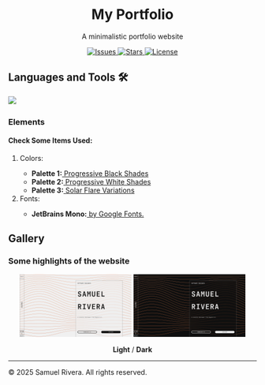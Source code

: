 <!-- HEADER -->
<h1 align="center">My Portfolio</h1>
<p align="center">A minimalistic portfolio website</p>

<p align="center">
  <a href="https://github.com/dnbsammie/MyPortfolio/issues">
    <img src="https://img.shields.io/github/issues/dnbsammie/Portfolio" alt="Issues">
  </a>
  <a href="https://github.com/dnbsammie/MyPortfolio/stargazers">
    <img src="https://img.shields.io/github/stars/dnbsammie/Portfolio" alt="Stars">
  </a>
  <a href="https://github.com/dnbsammie/MyPortfolio/blob/main/LICENSE">
    <img src="https://img.shields.io/github/license/dnbsammie/MyPortfolio" alt="License">
  </a>
</p>


<h2 align="left">Languages and Tools 🛠</h2>

<p align="left">
  <a href="https://skillicons.dev">
    <img src="https://skillicons.dev/icons?i=html,css,js,vite,react,github,vscode&theme=dark" />
  </a>
</p>
<h3 id="elements">Elements</h3>
<h4>Check Some Items Used:</h3>
  <ol>
    <li>Colors:</li>
    <ul>
      <li><strong>Palette 1:</strong><a href="https://colorswall.com/palette/511287"> Progressive Black Shades</a></li>
      <li><strong>Palette 2:</strong><a href="https://colorswall.com/palette/511284"> Progressive White Shades</a></li>
      <li><strong>Palette 3:</strong><a href="https://colorswall.com/palette/544444"> Solar Flare Variations</a></li>
    </ul>
    <li>Fonts:</li>
    <ul>
        <li><strong>JetBrains Mono:</strong><a href="https://fonts.google.com/specimen/JetBrains+Mono?preview.text=Test%20Text&preview.size=49"> by Google Fonts.</a></li>
    </ul>
  </ol>
<h2 id="gallery">Gallery</h2>
<h3>Some highlights of the website</h3>
<p align="center">
  <img src="./portfolio/public/images/preview-1.PNG" alt="Image 1" width="45%">
  <img src="./portfolio/public/images/preview-2.PNG" alt="Image 1" width="45%">
</p>

<p align="center">
  <strong>Light</strong> / <strong>Dark</strong>
</p>

---

<p>&copy; 2025 Samuel Rivera. All rights reserved.</p>